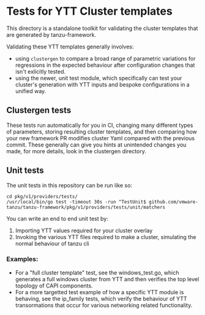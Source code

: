 # Tests for YTT Cluster templates

This directory is a standalone toolkit for validating the cluster templates that are generated by tanzu-framework.

Validating these YTT templates generally involves:
- using `clustergen` to compare a broad range of parametric variations for regressions in the expected behaviour after configuration changes that isn't exlicitly tested.
- using the newer, unit test module, which specifically can test your cluster's generation with YTT inputs and bespoke configurations in a unified way.

## Clustergen tests

These tests run automatically for you in CI, changing many different types of parameters, storing resulting cluster templates, and then comparing how your new framework PR modifies cluster Yaml compared with the previous commit.  These generally can give you hints at unintended changes you made, for more details, look in the clustergen directory.

## Unit tests

The unit tests in this repository can be run like so:

```
cd pkg/v1/providers/tests/
/usr/local/bin/go test -timeout 30s -run ^TestUnit$ github.com/vmware-tanzu/tanzu-framework/pkg/v1/providers/tests/unit/matchers
```

You can write an end to end unit test by:

1) Importing YTT values required for your cluster overlay
2) Invoking the various YTT files required to make a cluster, simulating the normal behaviour of tanzu cli

### Examples:

- For a "full cluster template" test, see the windows_test.go, which generates a full windows cluster from YTT and then verifies the top level topology of CAPI components.
- For a more targetted test example of how a specific YTT module is behaving, see the ip_family tests, which verify the behaviour of YTT transormations that occur for various networking related functionality.